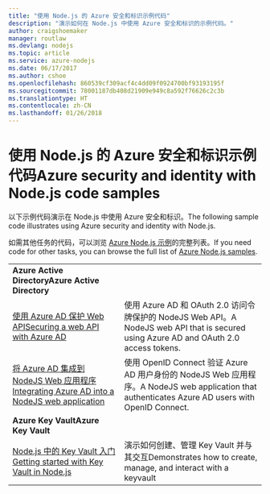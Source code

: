 ```yaml
---
title: "使用 Node.js 的 Azure 安全和标识示例代码"
description: "演示如何在 Node.js 中使用 Azure 安全和标识的示例代码。"
author: craigshoemaker
manager: routlaw
ms.devlang: nodejs
ms.topic: article
ms.service: azure-nodejs
ms.date: 06/17/2017
ms.author: cshoe
ms.openlocfilehash: 860539cf309acf4c4dd09f0924700bf93193195f
ms.sourcegitcommit: 78001187db408d21909e949c8a592f76626c2c3b
ms.translationtype: HT
ms.contentlocale: zh-CN
ms.lasthandoff: 01/26/2018
---
```

# <a name="azure-security-and-identity-with-nodejs-code-samples"></a><span data-ttu-id="b2adb-103">使用 Node.js 的 Azure 安全和标识示例代码</span><span class="sxs-lookup"><span data-stu-id="b2adb-103">Azure security and identity with Node.js code samples</span></span>

<span data-ttu-id="b2adb-104">以下示例代码演示在 Node.js 中使用 Azure 安全和标识。</span><span class="sxs-lookup"><span data-stu-id="b2adb-104">The following sample code illustrates using Azure security and identity with Node.js.</span></span>

<span data-ttu-id="b2adb-105">如需其他任务的代码，可以浏览 [Azure Node.js 示例](https://azure.microsoft.com/resources/samples/?term=nodejs)的完整列表。</span><span class="sxs-lookup"><span data-stu-id="b2adb-105">If you need code for other tasks, you can browse the full list of [Azure Node.js samples](https://azure.microsoft.com/resources/samples/?term=nodejs).</span></span>

| | |
|---|---|
| <span data-ttu-id="b2adb-106">**Azure Active Directory**</span><span class="sxs-lookup"><span data-stu-id="b2adb-106">**Azure Active Directory**</span></span> ||
| [<span data-ttu-id="b2adb-107">使用 Azure AD 保护 Web API</span><span class="sxs-lookup"><span data-stu-id="b2adb-107">Securing a web API with Azure AD</span></span>](https://azure.microsoft.com/resources/samples/active-directory-node-webapi/) | <span data-ttu-id="b2adb-108">使用 Azure AD 和 OAuth 2.0 访问令牌保护的 NodeJS Web API。</span><span class="sxs-lookup"><span data-stu-id="b2adb-108">A NodeJS web API that is secured using Azure AD and OAuth 2.0 access tokens.</span></span> |
| [<span data-ttu-id="b2adb-109">将 Azure AD 集成到 NodeJS Web 应用程序</span><span class="sxs-lookup"><span data-stu-id="b2adb-109">Integrating Azure AD into a NodeJS web application</span></span>](https://azure.microsoft.com/resources/samples/active-directory-node-webapp-openidconnect/) | <span data-ttu-id="b2adb-110">使用 OpenID Connect 验证 Azure AD 用户身份的 NodeJS Web 应用程序。</span><span class="sxs-lookup"><span data-stu-id="b2adb-110">A NodeJS web application that authenticates Azure AD users with OpenID Connect.</span></span> |
| <span data-ttu-id="b2adb-111">**Azure Key Vault**</span><span class="sxs-lookup"><span data-stu-id="b2adb-111">**Azure Key Vault**</span></span> ||
| [<span data-ttu-id="b2adb-112">Node.js 中的 Key Vault 入门</span><span class="sxs-lookup"><span data-stu-id="b2adb-112">Getting started with Key Vault in Node.js</span></span>](https://azure.microsoft.com/resources/samples/key-vault-node-getting-started/) | <span data-ttu-id="b2adb-113">演示如何创建、管理 Key Vault 并与其交互</span><span class="sxs-lookup"><span data-stu-id="b2adb-113">Demonstrates how to create, manage, and interact with a keyvault</span></span> |
